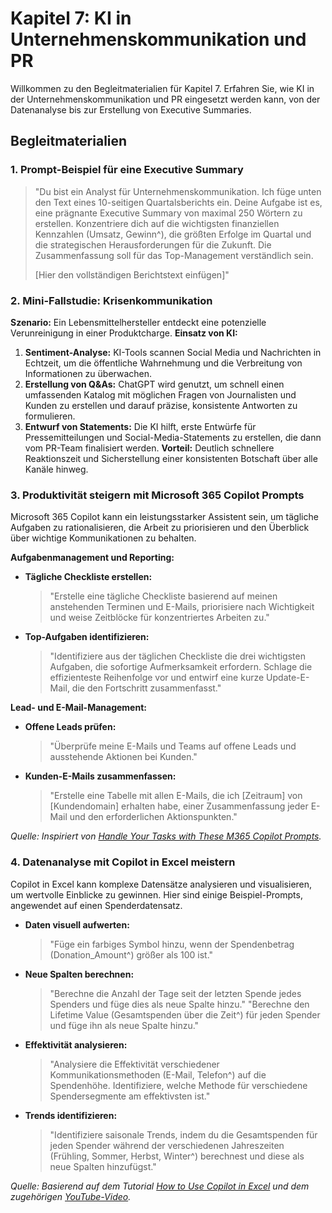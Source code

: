 # Kapitel 7: KI in Unternehmenskommunikation und PR

Willkommen zu den Begleitmaterialien für Kapitel 7. Erfahren Sie, wie KI in der Unternehmenskommunikation und PR eingesetzt werden kann, von der Datenanalyse bis zur Erstellung von Executive Summaries.

## Begleitmaterialien

### 1. Prompt-Beispiel für eine Executive Summary

> "Du bist ein Analyst für Unternehmenskommunikation. Ich füge unten den Text eines 10-seitigen Quartalsberichts ein. Deine Aufgabe ist es, eine prägnante Executive Summary von maximal 250 Wörtern zu erstellen. Konzentriere dich auf die wichtigsten finanziellen Kennzahlen (Umsatz, Gewinn^), die größten Erfolge im Quartal und die strategischen Herausforderungen für die Zukunft. Die Zusammenfassung soll für das Top-Management verständlich sein.
>
> [Hier den vollständigen Berichtstext einfügen]"

### 2. Mini-Fallstudie: Krisenkommunikation

**Szenario:** Ein Lebensmittelhersteller entdeckt eine potenzielle Verunreinigung in einer Produktcharge.
**Einsatz von KI:**
1.  **Sentiment-Analyse:** KI-Tools scannen Social Media und Nachrichten in Echtzeit, um die öffentliche Wahrnehmung und die Verbreitung von Informationen zu überwachen.
2.  **Erstellung von Q&As:** ChatGPT wird genutzt, um schnell einen umfassenden Katalog mit möglichen Fragen von Journalisten und Kunden zu erstellen und darauf präzise, konsistente Antworten zu formulieren.
3.  **Entwurf von Statements:** Die KI hilft, erste Entwürfe für Pressemitteilungen und Social-Media-Statements zu erstellen, die dann vom PR-Team finalisiert werden.
**Vorteil:** Deutlich schnellere Reaktionszeit und Sicherstellung einer konsistenten Botschaft über alle Kanäle hinweg.

### 3. Produktivität steigern mit Microsoft 365 Copilot Prompts

Microsoft 365 Copilot kann ein leistungsstarker Assistent sein, um tägliche Aufgaben zu rationalisieren, die Arbeit zu priorisieren und den Überblick über wichtige Kommunikationen zu behalten.

**Aufgabenmanagement und Reporting:**

* **Tägliche Checkliste erstellen:**
    > "Erstelle eine tägliche Checkliste basierend auf meinen anstehenden Terminen und E-Mails, priorisiere nach Wichtigkeit und weise Zeitblöcke für konzentriertes Arbeiten zu."
* **Top-Aufgaben identifizieren:**
    > "Identifiziere aus der täglichen Checkliste die drei wichtigsten Aufgaben, die sofortige Aufmerksamkeit erfordern. Schlage die effizienteste Reihenfolge vor und entwirf eine kurze Update-E-Mail, die den Fortschritt zusammenfasst."

**Lead- und E-Mail-Management:**

* **Offene Leads prüfen:**
    > "Überprüfe meine E-Mails und Teams auf offene Leads und ausstehende Aktionen bei Kunden."
* **Kunden-E-Mails zusammenfassen:**
    > "Erstelle eine Tabelle mit allen E-Mails, die ich [Zeitraum] von [Kundendomain] erhalten habe, einer Zusammenfassung jeder E-Mail und den erforderlichen Aktionspunkten."

*Quelle: Inspiriert von [Handle Your Tasks with These M365 Copilot Prompts](https://alexloth.com/handle-your-tasks-with-these-m365-copilot-prompts/).*

### 4. Datenanalyse mit Copilot in Excel meistern

Copilot in Excel kann komplexe Datensätze analysieren und visualisieren, um wertvolle Einblicke zu gewinnen. Hier sind einige Beispiel-Prompts, angewendet auf einen Spenderdatensatz.

* **Daten visuell aufwerten:**
    > "Füge ein farbiges Symbol hinzu, wenn der Spendenbetrag (Donation_Amount^) größer als 100 ist."
* **Neue Spalten berechnen:**
    > "Berechne die Anzahl der Tage seit der letzten Spende jedes Spenders und füge dies als neue Spalte hinzu."
    > "Berechne den Lifetime Value (Gesamtspenden über die Zeit^) für jeden Spender und füge ihn als neue Spalte hinzu."
* **Effektivität analysieren:**
    > "Analysiere die Effektivität verschiedener Kommunikationsmethoden (E-Mail, Telefon^) auf die Spendenhöhe. Identifiziere, welche Methode für verschiedene Spendersegmente am effektivsten ist."
* **Trends identifizieren:**
    > "Identifiziere saisonale Trends, indem du die Gesamtspenden für jeden Spender während der verschiedenen Jahreszeiten (Frühling, Sommer, Herbst, Winter^) berechnest und diese als neue Spalten hinzufügst."

*Quelle: Basierend auf dem Tutorial [How to Use Copilot in Excel](https://alexloth.com/how-to-use-copilot-in-excel-mastering-excel-with-m365-copilot-data-analysis-tutorial/) und dem zugehörigen [YouTube-Video](https://www.youtube.com/watch?v=1Ug1htXEww4).*
